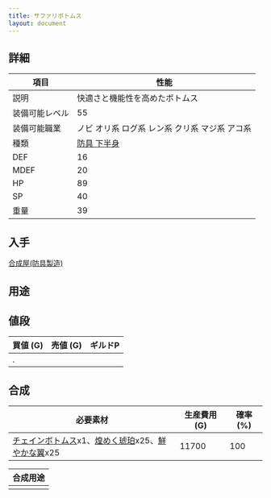 ```yaml
---
title: サファリボトムス
layout: document
---
```

## 詳細


|項目|性能|
|---|---|
|説明|快適さと機能性を高めたボトムス|
|装備可能レベル|55|
|装備可能職業|ノビ オリ系 ログ系 レン系 クリ系 マジ系 アコ系|
|種類|[防具 下半身](防具(下半身))|
|DEF|16|
|MDEF|20|
|HP|89|
|SP|40|
|重量|39|

## 入手

[合成屋(防具製造)](合成屋(防具製造))

## 用途


## 値段


|買値 (G)|売値 (G)|ギルドP|
|---|---|---|
|.|||

## 合成


|必要素材|生産費用 (G)|確率 (%)|
|---|---|---|
|[チェインボトムス](チェインボトムス)x1、[煌めく琥珀](煌めく琥珀)x25、[鮮やかな翼](鮮やかな翼)x25|11700|100|


|合成用途|
|---|
||
